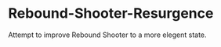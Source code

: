 Rebound-Shooter-Resurgence
==========================

Attempt to improve Rebound Shooter to a more elegent state.
